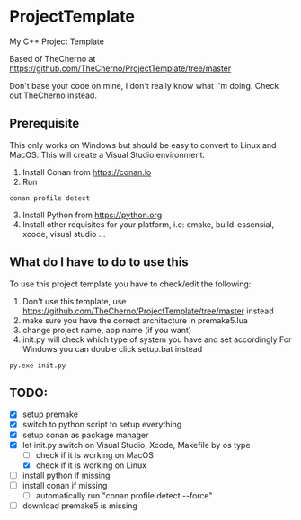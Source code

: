 # ProjectTemplate
My C++ Project Template

Based of TheCherno at https://github.com/TheCherno/ProjectTemplate/tree/master

Don't base your code on mine, I don't really know what I'm doing. Check out TheCherno instead.

## Prerequisite
This only works on Windows but should be easy to convert to Linux and MacOS. This will create a Visual Studio environment.

1. Install Conan from https://conan.io
2. Run
```
conan profile detect
```
3. Install Python from https://python.org
4. Install other requisites for your platform, i.e: cmake, build-essensial, xcode, visual studio ...

## What do I have to do to use this
To use this project template you have to check/edit the following:

1. Don't use this template, use https://github.com/TheCherno/ProjectTemplate/tree/master instead
2. make sure you have the correct architecture in premake5.lua
3. change project name, app name (if you want)
4. init.py will check which type of system you have and set accordingly
For Windows you can double click setup.bat instead
``` 
py.exe init.py
```

## TODO:
- [x] setup premake
- [x] switch to python script to setup everything
- [x] setup conan as package manager
- [x] let init.py switch on Visual Studio, Xcode, Makefile by os type
    - [ ] check if it is working on MacOS
    - [x] check if it is working on Linux
- [ ] install python if missing
- [ ] install conan if missing
    - [ ] automatically run "conan profile detect --force"
- [ ] download premake5 is missing